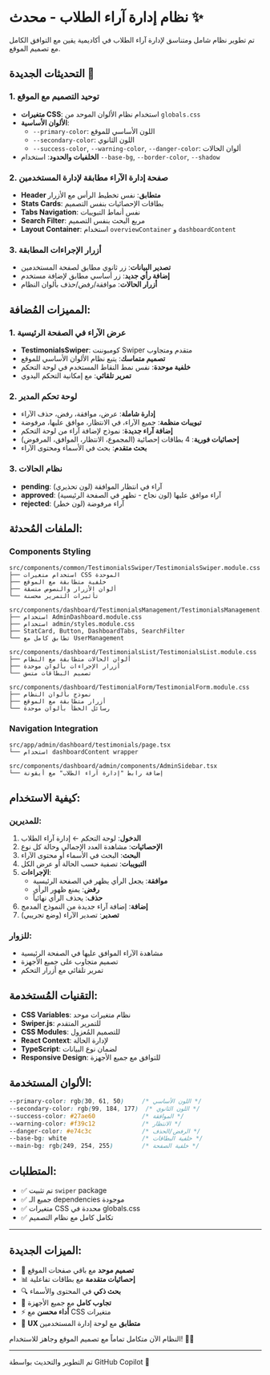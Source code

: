 # نظام إدارة آراء الطلاب - محدث ✨

تم تطوير نظام شامل ومتناسق لإدارة آراء الطلاب في أكاديمية يقين مع التوافق الكامل مع تصميم الموقع.

## التحديثات الجديدة 🎨

### 1. توحيد التصميم مع الموقع
- **متغيرات CSS**: استخدام نظام الألوان الموحد من `globals.css`
- **الألوان الأساسية**: 
  - `--primary-color`: اللون الأساسي للموقع
  - `--secondary-color`: اللون الثانوي
  - `--success-color`, `--warning-color`, `--danger-color`: ألوان الحالات
- **الخلفيات والحدود**: استخدام `--base-bg`, `--border-color`, `--shadow`

### 2. صفحة إدارة الآراء مطابقة لإدارة المستخدمين
- **Header متطابق**: نفس تخطيط الرأس مع الأزرار
- **Stats Cards**: بطاقات الإحصائيات بنفس التصميم
- **Tabs Navigation**: نفس أنماط التبويبات
- **Search Filter**: مربع البحث بنفس التصميم
- **Layout Container**: استخدام `overviewContainer` و `dashboardContent`

### 3. أزرار الإجراءات المطابقة
- **تصدير البيانات**: زر ثانوي مطابق لصفحة المستخدمين
- **إضافة رأي جديد**: زر أساسي مطابق لإضافة مستخدم
- **أزرار الحالات**: موافقة/رفض/حذف بألوان النظام

## المميزات المُضافة:

### 1. عرض الآراء في الصفحة الرئيسية
- **TestimonialsSwiper**: كومبوننت Swiper متقدم ومتجاوب
- **تصميم متماسك**: يتبع نظام الألوان الأساسي للموقع
- **خلفية موحدة**: نفس نمط النقاط المستخدم في لوحة التحكم
- **تمرير تلقائي**: مع إمكانية التحكم اليدوي

### 2. لوحة تحكم المدير
- **إدارة شاملة**: عرض، موافقة، رفض، حذف الآراء
- **تبويبات منظمة**: جميع الآراء، في الانتظار، موافق عليها، مرفوضة
- **إضافة آراء جديدة**: نموذج لإضافة آراء من لوحة التحكم
- **إحصائيات فورية**: 4 بطاقات إحصائية (المجموع، الانتظار، الموافق، المرفوض)
- **بحث متقدم**: بحث في الأسماء ومحتوى الآراء

### 3. نظام الحالات
- **pending**: آراء في انتظار الموافقة (لون تحذيري)
- **approved**: آراء موافق عليها (لون نجاح - تظهر في الصفحة الرئيسية)
- **rejected**: آراء مرفوضة (لون خطر)

## الملفات المُحدثة:

### Components Styling
```
src/components/common/TestimonialsSwiper/TestimonialsSwiper.module.css
├── استخدام متغيرات CSS الموحدة
├── خلفية متطابقة مع الموقع
├── ألوان الأزرار والنصوص متسقة
└── تأثيرات التمرير محسنة

src/components/dashboard/TestimonialsManagement/TestimonialsManagement.tsx
├── استخدام AdminDashboard.module.css
├── استخدام admin/styles.module.css
├── StatCard, Button, DashboardTabs, SearchFilter
└── تطابق كامل مع UserManagement

src/components/dashboard/TestimonialsList/TestimonialsList.module.css
├── ألوان الحالات متطابقة مع النظام
├── أزرار الإجراءات بألوان موحدة
└── تصميم البطاقات متسق

src/components/dashboard/TestimonialForm/TestimonialForm.module.css
├── نموذج بألوان النظام
├── أزرار متطابقة مع الموقع
└── رسائل الخطأ بألوان موحدة
```

### Navigation Integration
```
src/app/admin/dashboard/testimonials/page.tsx
└── استخدام dashboardContent wrapper

src/components/dashboard/admin/components/AdminSidebar.tsx
└── إضافة رابط "إدارة آراء الطلاب" مع أيقونة
```

## كيفية الاستخدام:

### للمديرين:
1. **الدخول**: لوحة التحكم ← إدارة آراء الطلاب
2. **الإحصائيات**: مشاهدة العدد الإجمالي وحالة كل نوع
3. **البحث**: البحث في الأسماء أو محتوى الآراء
4. **التبويبات**: تصفية حسب الحالة أو عرض الكل
5. **الإجراءات**:
   - **موافقة**: يجعل الرأي يظهر في الصفحة الرئيسية
   - **رفض**: يمنع ظهور الرأي
   - **حذف**: يحذف الرأي نهائياً
6. **إضافة**: إضافة آراء جديدة من النموذج المدمج
7. **تصدير**: تصدير الآراء (وضع تجريبي)

### للزوار:
- مشاهدة الآراء الموافق عليها في الصفحة الرئيسية
- تصميم متجاوب على جميع الأجهزة
- تمرير تلقائي مع أزرار التحكم

## التقنيات المُستخدمة:
- **CSS Variables**: نظام متغيرات موحد
- **Swiper.js**: للتمرير المتقدم
- **CSS Modules**: للتصميم المُعزول
- **React Context**: لإدارة الحالة
- **TypeScript**: لضمان نوع البيانات
- **Responsive Design**: للتوافق مع جميع الأجهزة

## الألوان المستخدمة:
```css
--primary-color: rgb(30, 61, 50)     /* اللون الأساسي */
--secondary-color: rgb(99, 184, 177)  /* اللون الثانوي */
--success-color: #27ae60             /* الموافقة */
--warning-color: #f39c12             /* الانتظار */
--danger-color: #e74c3c              /* الرفض/الحذف */
--base-bg: white                     /* خلفية البطاقات */
--main-bg: rgb(249, 254, 255)        /* خلفية الصفحة */
```

## المتطلبات:
- ✅ تم تثبيت `swiper` package
- ✅ جميع الـ dependencies موجودة
- ✅ متغيرات CSS محددة في globals.css
- ✅ تكامل كامل مع نظام التصميم

---

## الميزات الجديدة:
- 🎨 **تصميم موحد** مع باقي صفحات الموقع
- 📊 **إحصائيات متقدمة** مع بطاقات تفاعلية  
- 🔍 **بحث ذكي** في المحتوى والأسماء
- 📱 **تجاوب كامل** مع جميع الأجهزة
- ⚡ **أداء محسن** مع CSS متغيرات
- 🎯 **UX متطابق** مع لوحة إدارة المستخدمين

النظام الآن متكامل تماماً مع تصميم الموقع وجاهز للاستخدام! 🚀✨

---

تم التطوير والتحديث بواسطة GitHub Copilot 🤖
